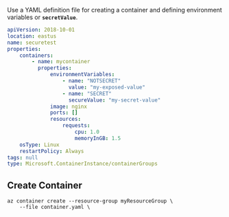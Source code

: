 Use a YAML definition file for creating a container and defining environment variables or **`secretValue`**.

```yaml
apiVersion: 2018-10-01
location: eastus
name: securetest
properties:
    containers:
        - name: mycontainer
          properties:
              environmentVariables:
                  - name: "NOTSECRET"
                    value: "my-exposed-value"
                  - name: "SECRET"
                    secureValue: "my-secret-value"
              image: nginx
              ports: []
              resources:
                  requests:
                      cpu: 1.0
                      memoryInGB: 1.5
    osType: Linux
    restartPolicy: Always
tags: null
type: Microsoft.ContainerInstance/containerGroups
```

## Create Container

```
az container create --resource-group myResourceGroup \
    --file container.yaml \
```
